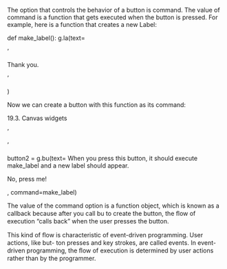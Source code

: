 The option that controls the behavior of a button is command. The value of command is a function that gets executed when the button is pressed. For example, here is a function that creates a new Label:

def make_label(): g.la(text=

’

Thank you.

’

)

Now we can create a button with this function as its command:

19.3. Canvas widgets

’

’

button2 = g.bu(text= When you press this button, it should execute make_label and a new label should appear.

No, press me!

, command=make_label)

The value of the command option is a function object, which is known as a callback because after you call bu to create the button, the ﬂow of execution “calls back” when the user presses the button.

This kind of ﬂow is characteristic of event-driven programming. User actions, like but- ton presses and key strokes, are called events. In event-driven programming, the ﬂow of execution is determined by user actions rather than by the programmer.